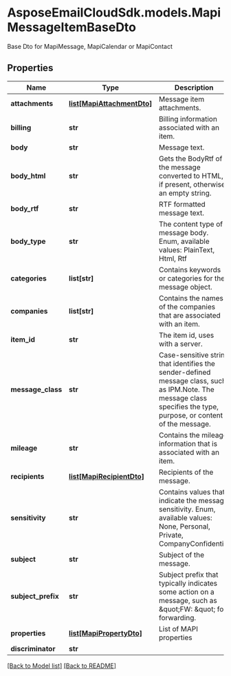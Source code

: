 # AsposeEmailCloudSdk.models.MapiMessageItemBaseDto

Base Dto for MapiMessage, MapiCalendar or MapiContact             

## Properties
Name | Type | Description | Notes
------------ | ------------- | ------------- | -------------
**attachments** |[**list[MapiAttachmentDto]**](MapiAttachmentDto.md) |Message item attachments.              |[optional] 
**billing** |**str** |Billing information associated with an item.              |[optional] 
**body** |**str** |Message text.              |[optional] 
**body_html** |**str** |Gets the BodyRtf of the message converted to HTML, if present, otherwise an empty string.              |[optional] 
**body_rtf** |**str** |RTF formatted message text.              |[optional] 
**body_type** |**str** |The content type of message body. Enum, available values: PlainText, Html, Rtf |
**categories** |**list[str]** |Contains keywords or categories for the message object.              |[optional] 
**companies** |**list[str]** |Contains the names of the companies that are associated with an item.              |[optional] 
**item_id** |**str** |The item id, uses with a server.              |[optional] 
**message_class** |**str** |Case-sensitive string that identifies the sender-defined message class, such as IPM.Note. The message class specifies the type, purpose, or content of the message.              |[optional] 
**mileage** |**str** |Contains the mileage information that is associated with an item.              |[optional] 
**recipients** |[**list[MapiRecipientDto]**](MapiRecipientDto.md) |Recipients of the message.              |[optional] 
**sensitivity** |**str** |Contains values that indicate the message sensitivity. Enum, available values: None, Personal, Private, CompanyConfidential |
**subject** |**str** |Subject of the message.              |[optional] 
**subject_prefix** |**str** |Subject prefix that typically indicates some action on a message, such as \&quot;FW: \&quot; for forwarding.              |[optional] 
**properties** |[**list[MapiPropertyDto]**](MapiPropertyDto.md) |List of MAPI properties              |[optional] 
**discriminator** |**str** | |




[[Back to Model list]](Models.md) [[Back to README]](README.md)


